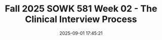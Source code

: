 ---
layout: single_presentation
name: fall-2025-sowk-581-week-02-the-clinical-interview-process.md
title: "Fall 2025 SOWK 581 Week 02 - The Clinical Interview Process"
date:  2025-09-01 17:45:21
presentation_id: PjE3sJ
permalink: /PjE3sJ/
redirect_from:
  - /presentations/PjE3sJ/fall-2025-sowk-581-week-02-the-clinical-interview-process
slides: 
  - slide_name: deck-PjE3sJ-large-0.jpeg
    slide_alt: "A white chair icon appears beside large text stating 'THE CLINICAL INTERVIEW PROCESS' on a bright blue background. Additional text reads 'Jacob Campbell, Ph.D. LICSW' and 'Week 02 for SOWK 581.'"
  - slide_name: deck-PjE3sJ-large-1.jpeg
    slide_alt: "**Slide Description**: The slide presents the 'WEEK 02 PLAN' with a focus on 'LEARNING OBJECTIVES' and an 'AGENDA'. **Learning Objectives**:- Analyze the concept of impostor syndrome.- Define transference and countertransference.- Understand change model stages.- Explain treatment phase considerations.- Experience motivational interviewing.**Agenda**:- Defining clinical practice.- Clinical interview overview.- Beginning stage of treatment.- Transference and countertransference.- Motivational interviewing practice.- Middle and end of treatment. **Context**: The background is a split of bright yellow and turquoise color."
  - slide_name: deck-PjE3sJ-large-2.jpeg
    slide_alt: "Title: 'Core Tasks of Psychotherapy' by Cooper & Granucci Lesser, 2022. The slide lists tasks: develop therapeutic alliance, educate, nurture hope, coping skills, reconsider beliefs, sense of mastery, prevent relapse.Questions: Defining tasks? Importance? Implementation?"
  - slide_name: deck-PjE3sJ-large-3.jpeg
    slide_alt: "A person looks into a mirror with a shadowed reflection; the text discusses imposter syndrome, its effects, and recommendations for addressing it in social work education."
  - slide_name: deck-PjE3sJ-large-4.jpeg
    slide_alt: "A list outlines types of cognitive distortions on the left. On the right, a silhouette labeled 'Thoughts we Have' faces a heart labeled 'Replacement Thoughts,' under the title 'Considering Our Thoughts.'"
  - slide_name: deck-PjE3sJ-large-5.jpeg
    slide_alt: "Diagram illustrating three stages of a clinical interview process: 'The Beginning of Treatment' (Pre-contemplation), 'The Middle of Treatment' (Contemplation, Preparation, Action), and 'The Ending of Treatment' (Maintenance, Termination)."
  - slide_name: deck-PjE3sJ-large-6.jpeg
    slide_alt: "Sun icon shines alongside text 'BEGINNING STAGES OF TREATMENT,' while cloud with lightning and rain contrasts on pink background. Text below reads 'MANDATED VS VOLUNTARY.'"
  - slide_name: deck-PjE3sJ-large-7.jpeg
    slide_alt: "A yellow circle displays 'BEGINNING STAGES OF TREATMENT' on a pink background. Nearby, text reads: 'The first meeting, Confidentiality, Introductions, Answering personal questions.'"
  - slide_name: deck-PjE3sJ-large-8.jpeg
    slide_alt: "A magnifying glass labeled 'Self-Awareness' is prominently displayed in the center. Text reads: 'WHO ARE YOU? WHO DO YOU SEE? Self-awareness is an umbrella term...interacts with multiple dimensions of the client’s identity.'"
  - slide_name: deck-PjE3sJ-large-9.jpeg
    slide_alt: "Flowchart illustrating 'Therapeutic Relationship' progression with stages labeled 'Beginning' in yellow, 'Middle' in green, and 'End' in blue, connected by arrows in a streamlined design."
  - slide_name: deck-PjE3sJ-large-10.jpeg
    slide_alt: "**Object:** Text on concepts.**Action:** Defines psychological terms.**Context:** Presentation slide with split background.- 'TRANSFERENCE: A client’s transferential responses may be evoked by the therapist.'- 'COUNTERTRANSFERENCE/INTERSUBJECTIVITY: Considered to be both the result of the therapist's unconscious processes and an appropriate reaction by the therapist to the patient. It is a reciprocal influence of the conscious and unconscious subjectivities in the therapeutic relationship.'- (Cooper & Granucci Lesser, 2022 p. 22)"
  - slide_name: deck-PjE3sJ-large-11.jpeg
    slide_alt: "Slide displays a 'Persuasion Exercise' by Miller & Moyers (2020). On the left, instructions for the Speaker discuss considering life changes. On the right, instructions for the Helper detail persuasive techniques."
  - slide_name: deck-PjE3sJ-large-12.jpeg
    slide_alt: "**Slide Description:**Title: 'A Taste of Motivational Interviewing' by Miller & Moyers, 2020.**Instructions for Speaker:**  Share about a change you're considering, something you’ve thought about but not decided on. It should be a beneficial change or one you've delayed.**Instructions for Helper:**1. Ask why they want to change.2. Ask how they'd succeed if they decide to change.3. Ask their top three reasons for the change.4. Ask importance on a scale of 0-10, and why that number.5. After listening, summarize motivations and ask what they'll do.Blue header text on a white background; detailed guide next to it."
  - slide_name: deck-PjE3sJ-large-13.jpeg
    slide_alt: "Two wooden oars intersecting at the blades are mounted on a shingled wall. Text: 'OARS' followed by:1. Open-Ended Questions2. Personal Affirmations3. Listen & Engage in Reflections4. Provide Summaries"
  - slide_name: deck-PjE3sJ-large-14.jpeg
    slide_alt: "The image features a presentation slide with the heading 'THE MIDDLE STAGE OF TREATMENT.' It includes tasks of psychotherapy like developing alliances and nurturing hope, along with a note stressing client safety and mastery."
  - slide_name: deck-PjE3sJ-large-15.jpeg
    slide_alt: "Slide with text on a yellow background. Left: 'Ends without plan. In long-term treatment, termination is not necessarily agreed on beforehand but is an outgrowth of the therapeutic process that has reached an end. (Cooper & Granucci Lesser, 2022, p. 31).' Right: Blue oval with 'THE ENDING PHASE' in white."
presentation_description_md: >
  Week%20two%20is%20focused%20on%20the%20clinical%20interview%20process.%20Class%20is%20%20synchronous,%20with%20our%20in-person%20session%20taking%20place%20(09/06/25).%20You%20will%20read%20Cooper%20and%20Granucci%20Lesser%20(2022)%20Chapter%2002%20where%20you%20look%20at%20the%20therapeutic%20process%20as%20a%20whole%20divided%20into%20stages%20of%20treatment%20and%20what%20that%20looks%20like.%20I%20also%20ask%20you%20to%20read%20two%20journal%20articles%20about%20the%20DSM%20and%20ask%20you%20to%20start%20exploring%20your%20copy%20of%20this%20reference%20book.%20There%20are%20forums%20for%20you%20to%20consider%20diverse%20perspectives%20on%20the%20DSM%20and%20the%20content%20in%20the%20textbook.%20During%20the%20in-person%20class%20session%20we%20will%20be%20defining%20clinical%20practice%20and%20our%20role%20within%20the%20process%20practice.%20The%20agenda%20is%20as%20follows:%0A%0A-%20Defining%20clinical%20practice%20and%20our%20roles%0A-%20Overview%20of%20the%20clinical%20interview%20process%0A-%20What%20happens%20in%20the%20beginning%20stage%20of%20treatment%0A-%20Transference%20and%20countertransference%0A-%20Practice%20exercise%20with%20motivational%20interviewing%0A-%20Middle%20and%20end%20of%20treatment%0A%0AThe%20learning%20objectives%20for%20this%20week%20include:%0A%0A-%20Be%20exposed%20to%20different%20perspectives%20on%20DSM%20and%20the%20medical%20model.%0A-%20Students%20will%20be%20able%20to%20analyze%20the%20concept%20of%20impostor%20syndrome%20and%20its%20impact%20on%20new%20clinicians.%0A-%20Students%20will%20be%20able%20to%20analyze%20the%20concept%20of%20impostor%20syndrome%20and%20its%20impact%20on%20new%20clinicians.%0A-%20Define%20the%20concepts%20of%20transference%20and%20countertransference.%0A-%20Understand%20the%20stages%20of%20the%20change%20model%20and%20relate%20it%20to%20the%20therapeutic%20process%20treatment.%0A-%20Explain%20some%20of%20the%20considerations%20in%20the%20different%20phases%20of%20the%20treatment%20process.%20%0A-%20Experience%20a%20conversation%20that%20is%20not%20motivational%20interviewing,%20and%20one%20that%20is%20more%20in%20line%20with%20the%20principles%20of%20motivational%20interviewing.
downloadable_slides: deck-PjE3sJ.pdf
slides_count: 16
header:
  teaser: deck-PjE3sJ-thumb-0.jpeg
presentation_video: 
location: "Heritage University"
tags:
  - Heritage University
  - MSW Program
  - SOWK 581
---
